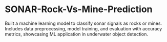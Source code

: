 # SONAR-Rock-Vs-Mine-Prediction
Built a machine learning model to classify sonar signals as rocks or mines. Includes data preprocessing, model training, and evaluation with accuracy metrics, showcasing ML application in underwater object detection.
